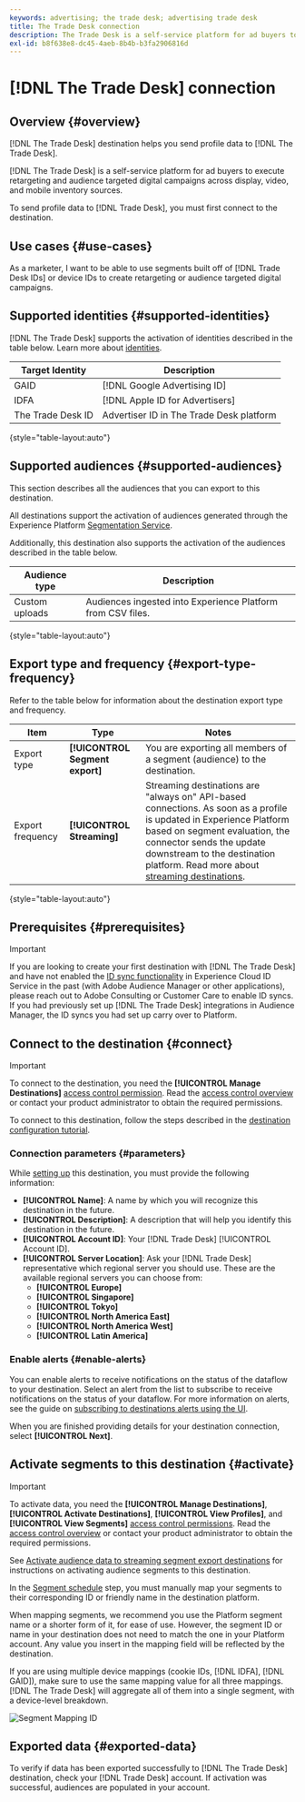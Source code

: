 ```yaml
---
keywords: advertising; the trade desk; advertising trade desk
title: The Trade Desk connection
description: The Trade Desk is a self-service platform for ad buyers to execute retargeting and audience targeted digital campaigns across display, video, and mobile inventory sources.
exl-id: b8f638e8-dc45-4aeb-8b4b-b3fa2906816d
---
```

# [!DNL The Trade Desk] connection

## Overview {#overview}

[!DNL The Trade Desk] destination helps you send profile data to [!DNL The Trade Desk].

[!DNL The Trade Desk] is a self-service platform for ad buyers to execute retargeting and audience targeted digital campaigns across display, video, and mobile inventory sources.

To send profile data to [!DNL Trade Desk], you must first connect to the destination.

## Use cases {#use-cases}

As a marketer, I want to be able to use segments built off of [!DNL Trade Desk IDs] or device IDs to create retargeting or audience targeted digital campaigns.

## Supported identities {#supported-identities}

[!DNL The Trade Desk] supports the activation of identities described in the table below. Learn more about [identities](/help/identity-service/namespaces.md).

|Target Identity|Description|
|---|---|
|GAID|[!DNL Google Advertising ID]|
|IDFA|[!DNL Apple ID for Advertisers]|
|The Trade Desk ID|Advertiser ID in The Trade Desk platform|

{style="table-layout:auto"}

## Supported audiences {#supported-audiences}

This section describes all the audiences that you can export to this destination.

All destinations support the activation of audiences generated through the Experience Platform [Segmentation Service](../../../segmentation/home.md).

Additionally, this destination also supports the activation of the audiences described in the table below.

| Audience type | Description | 
---------|----------|
| Custom uploads | Audiences ingested into Experience Platform from CSV files. |

{style="table-layout:auto"}

## Export type and frequency {#export-type-frequency}

Refer to the table below for information about the destination export type and frequency.

| Item | Type | Notes |
---------|----------|---------|
| Export type | **[!UICONTROL Segment export]** | You are exporting all members of a segment (audience) to the destination.|
| Export frequency | **[!UICONTROL Streaming]** | Streaming destinations are "always on" API-based connections. As soon as a profile is updated in Experience Platform based on segment evaluation, the connector sends the update downstream to the destination platform. Read more about [streaming destinations](/help/destinations/destination-types.md#streaming-destinations).|

{style="table-layout:auto"}

## Prerequisites {#prerequisites}

>[!IMPORTANT]
>
>If you are looking to create your first destination with [!DNL The Trade Desk] and have not enabled the [ID sync functionality](https://experienceleague.adobe.com/docs/id-service/using/id-service-api/methods/idsync.html) in Experience Cloud ID Service in the past (with Adobe Audience Manager or other applications), please reach out to Adobe Consulting or Customer Care to enable ID syncs. If you had previously set up [!DNL The Trade Desk] integrations in Audience Manager, the ID syncs you had set up carry over to Platform.

## Connect to the destination {#connect}

>[!IMPORTANT]
> 
>To connect to the destination, you need the **[!UICONTROL Manage Destinations]** [access control permission](/help/access-control/home.md#permissions). Read the [access control overview](/help/access-control/ui/overview.md) or contact your product administrator to obtain the required permissions.

To connect to this destination, follow the steps described in the [destination configuration tutorial](../../ui/connect-destination.md).

### Connection parameters {#parameters}

While [setting up](../../ui/connect-destination.md) this destination, you must provide the following information:

* **[!UICONTROL Name]**: A name by which you will recognize this destination in the future.
* **[!UICONTROL Description]**: A description that will help you identify this destination in the future.
* **[!UICONTROL Account ID]**: Your [!DNL Trade Desk] [!UICONTROL Account ID].
* **[!UICONTROL Server Location]**: Ask your [!DNL Trade Desk] representative which regional server you should use. These are the available regional servers you can choose from:
  * **[!UICONTROL Europe]**
  * **[!UICONTROL Singapore]**
  * **[!UICONTROL Tokyo]**
  * **[!UICONTROL North America East]**
  * **[!UICONTROL North America West]**
  * **[!UICONTROL Latin America]**

### Enable alerts {#enable-alerts}

You can enable alerts to receive notifications on the status of the dataflow to your destination. Select an alert from the list to subscribe to receive notifications on the status of your dataflow. For more information on alerts, see the guide on [subscribing to destinations alerts using the UI](../../ui/alerts.md).

When you are finished providing details for your destination connection, select **[!UICONTROL Next]**.

## Activate segments to this destination {#activate}

>[!IMPORTANT]
> 
>To activate data, you need the **[!UICONTROL Manage Destinations]**, **[!UICONTROL Activate Destinations]**, **[!UICONTROL View Profiles]**, and **[!UICONTROL View Segments]** [access control permissions](/help/access-control/home.md#permissions). Read the [access control overview](/help/access-control/ui/overview.md) or contact your product administrator to obtain the required permissions.

See [Activate audience data to streaming segment export destinations](../../ui/activate-segment-streaming-destinations.md) for instructions on activating audience segments to this destination.

In the [Segment schedule](../../ui/activate-segment-streaming-destinations.md#scheduling) step, you must manually map your segments to their corresponding ID or friendly name in the destination platform.

When mapping segments, we recommend you use the Platform segment name or a shorter form of it, for ease of use. However, the segment ID or name in your destination does not need to match the one in your Platform account. Any value you insert in the mapping field will be reflected by the destination.

If you are using multiple device mappings (cookie IDs, [!DNL IDFA], [!DNL GAID]), make sure to use the same mapping value for all three mappings. [!DNL The Trade Desk] will aggregate all of them into a single segment, with a device-level breakdown.

![Segment Mapping ID](../../assets/common/segment-mapping-id.png)

## Exported data {#exported-data}

To verify if data has been exported successfully to [!DNL The Trade Desk] destination, check your [!DNL Trade Desk] account. If activation was successful, audiences are populated in your account.
